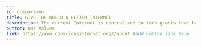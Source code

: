 ```yaml
---
id: comparison
title: GIVE THE WORLD A BETTER INTERNET
description: The current Internet is centralized to tech giants that build power-hungry data centers and exploit user data. ThreeFold looks at updating the current $3.9 Billion IT with a new paradigm that serves people and our planet.
button: Our Values
link: https://www.consciousinternet.org//about #add button link here
---
```

